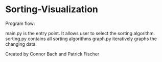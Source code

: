 # Sorting-Visualization

Program flow:

main.py is the entry point. It allows user to select the sorting algorithm.
sorting.py contains all sorting algorithms
graph.py iteratively graphs the changing data.

Created by Connor Bach and Patrick Fischer
